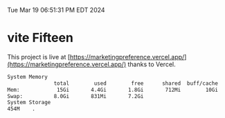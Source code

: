 Tue Mar 19 06:51:31 PM EDT 2024

# vite Fifteen


This project is live at [https://marketingpreference.vercel.app/](https://marketingpreference.vercel.app/) thanks to Vercel.

```bash
System Memory
               total        used        free      shared  buff/cache   available
Mem:            15Gi       4.4Gi       1.8Gi       712Mi        10Gi        10Gi
Swap:          8.0Gi       831Mi       7.2Gi
System Storage
454M	.
```
